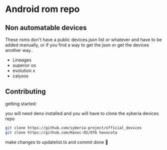 # Android rom repo

## Non automatable devices

These roms don't have a public devices.json list or whatever and have to be added manually, or if you find a way to get the json or get the devices another way..

- Lineages
- superior os
- evolution x
- calyxos

## Contributing

getting started:

you will need deno installed and you will have to clone the syberia devices repo

```sh
git clone https://github.com/syberia-project/official_devices
git clone https://github.com/Havoc-OS/OTA havocota
```

make changes to updatelist.ts and commit done 🚀
